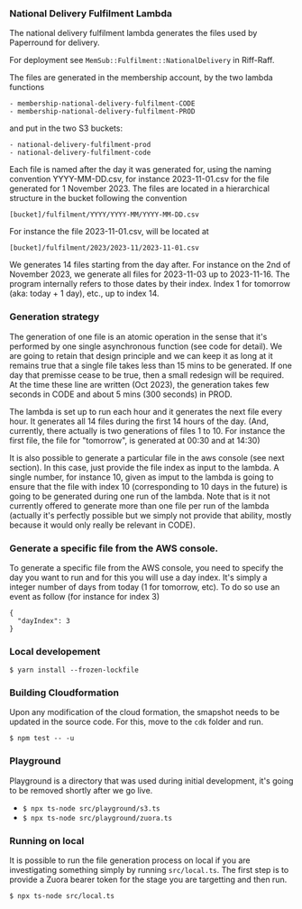 
### National Delivery Fulfilment Lambda

The national delivery fulfilment lambda generates the files used by Paperround for delivery.

For deployment see `MemSub::Fulfilment::NationalDelivery` in Riff-Raff.

The files are generated in the membership account, by the two lambda functions

```
- membership-national-delivery-fulfilment-CODE
- membership-national-delivery-fulfilment-PROD
```


and put in the two S3 buckets:

```
- national-delivery-fulfilment-prod
- national-delivery-fulfilment-code
```

Each file is named after the day it was generated for, using the naming convention YYYY-MM-DD.csv, for instance 2023-11-01.csv for the file generated for 1 November 2023. The files are located in a hierarchical structure in the bucket following the convention

```
[bucket]/fulfilment/YYYY/YYYY-MM/YYYY-MM-DD.csv
```

For instance the file 2023-11-01.csv, will be located at

```
[bucket]/fulfilment/2023/2023-11/2023-11-01.csv
```

We generates 14 files starting from the day after. For instance on the 2nd of November 2023, we generate all files for 2023-11-03 up to 2023-11-16. The program internally refers to those dates by their index. Index 1 for tomorrow (aka: today + 1 day), etc., up to index 14.

### Generation strategy

The generation of one file is an atomic operation in the sense that it's performed by one single asynchronous function (see code for detail). We are going to retain that design principle and we can keep it as long at it remains true that a single file takes less than 15 mins to be generated. If one day that premisse cease to be true, then a small redesign will be required. At the time these line are written (Oct 2023), the generation takes few seconds in CODE and about 5 mins (300 seconds) in PROD.

The lambda is set up to run each hour and it generates the next file every hour. It generates all 14 files during the first 14 hours of the day. (And, currently, there actually is two generations of files 1 to 10. For instance the first file, the file for "tomorrow", is generated at 00:30 and at 14:30)

It is also possible to generate a particular file in the aws console (see next section). In this case, just provide the file index as input to the lambda. A single number, for instance 10, given as imput to the lambda is going to ensure that the file with index 10 (corresponding to 10 days in the future) is going to be generated during one run of the lambda. Note that is it not currently offered to generate more than one file per run of the lambda (actually it's perfectly possible but we simply not provide that ability, mostly because it would only really be relevant in CODE).

### Generate a specific file from the AWS console.

To generate a specific file from the AWS console, you need to specify the day you want to run and for this you will use a day index. It's simply a integer number of days from today (1 for tomorrow, etc). To do so use an event as follow (for instance for index 3)

```
{
  "dayIndex": 3
}
```

### Local developement

```
$ yarn install --frozen-lockfile
```

### Building Cloudformation

Upon any modification of the cloud formation, the smapshot needs to be updated in the source code. For this, move to the `cdk` folder and run.

```
$ npm test -- -u
```

### Playground

Playground is a directory that was used during initial development, it's going to be removed shortly after we go live.

- `$ npx ts-node src/playground/s3.ts`
- `$ npx ts-node src/playground/zuora.ts`
  
### Running on local

It is possible to run the file generation process on local if you are investigating something simply by running `src/local.ts`. The first step is to provide a Zuora bearer token for the stage you are targetting and then run.

```
$ npx ts-node src/local.ts
```
